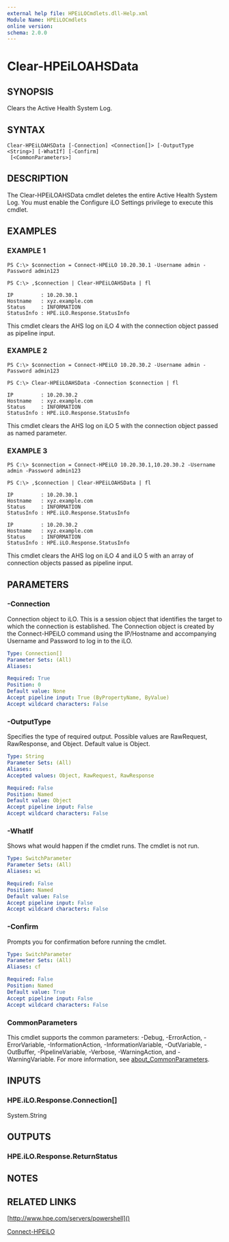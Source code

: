 ```yaml
---
external help file: HPEiLOCmdlets.dll-Help.xml
Module Name: HPEiLOCmdlets
online version:
schema: 2.0.0
---
```


# Clear-HPEiLOAHSData

## SYNOPSIS
Clears the Active Health System Log.

## SYNTAX

```
Clear-HPEiLOAHSData [-Connection] <Connection[]> [-OutputType <String>] [-WhatIf] [-Confirm]
 [<CommonParameters>]
```

## DESCRIPTION
The Clear-HPEiLOAHSData cmdlet deletes the entire Active Health System Log.
You must enable the Configure iLO Settings privilege to execute this cmdlet.

## EXAMPLES

### EXAMPLE 1
```
PS C:\> $connection = Connect-HPEiLO 10.20.30.1 -Username admin -Password admin123

PS C:\> ,$connection | Clear-HPEiLOAHSData | fl

IP         : 10.20.30.1
Hostname   : xyz.example.com
Status     : INFORMATION
StatusInfo : HPE.iLO.Response.StatusInfo
```

This cmdlet clears the AHS log on iLO 4 with the connection object passed as pipeline input.

### EXAMPLE 2
```
PS C:\> $connection = Connect-HPEiLO 10.20.30.2 -Username admin -Password admin123

PS C:\> Clear-HPEiLOAHSData -Connection $connection | fl

IP         : 10.20.30.2
Hostname   : xyz.example.com
Status     : INFORMATION
StatusInfo : HPE.iLO.Response.StatusInfo
```

This cmdlet clears the AHS log on iLO 5 with the connection object passed as named parameter.

### EXAMPLE 3
```
PS C:\> $connection = Connect-HPEiLO 10.20.30.1,10.20.30.2 -Username admin -Password admin123

PS C:\> ,$connection | Clear-HPEiLOAHSData | fl

IP         : 10.20.30.1
Hostname   : xyz.example.com
Status     : INFORMATION
StatusInfo : HPE.iLO.Response.StatusInfo

IP         : 10.20.30.2
Hostname   : xyz.example.com
Status     : INFORMATION
StatusInfo : HPE.iLO.Response.StatusInfo
```

This cmdlet clears the AHS log on iLO 4 and iLO 5 with an array of connection objects passed as pipeline input.

## PARAMETERS

### -Connection
Connection object to iLO.
This is a session object that identifies the target to which the connection is established.
The Connection object is created by the Connect-HPEiLO command using the IP/Hostname and accompanying Username and Password to log in to the iLO.

```yaml
Type: Connection[]
Parameter Sets: (All)
Aliases:

Required: True
Position: 0
Default value: None
Accept pipeline input: True (ByPropertyName, ByValue)
Accept wildcard characters: False
```

### -OutputType
Specifies the type of required output.
Possible values are RawRequest, RawResponse, and Object.
Default value is Object.

```yaml
Type: String
Parameter Sets: (All)
Aliases:
Accepted values: Object, RawRequest, RawResponse

Required: False
Position: Named
Default value: Object
Accept pipeline input: False
Accept wildcard characters: False
```

### -WhatIf
Shows what would happen if the cmdlet runs.
The cmdlet is not run.

```yaml
Type: SwitchParameter
Parameter Sets: (All)
Aliases: wi

Required: False
Position: Named
Default value: False
Accept pipeline input: False
Accept wildcard characters: False
```

### -Confirm
Prompts you for confirmation before running the cmdlet.

```yaml
Type: SwitchParameter
Parameter Sets: (All)
Aliases: cf

Required: False
Position: Named
Default value: True
Accept pipeline input: False
Accept wildcard characters: False
```

### CommonParameters
This cmdlet supports the common parameters: -Debug, -ErrorAction, -ErrorVariable, -InformationAction, -InformationVariable, -OutVariable, -OutBuffer, -PipelineVariable, -Verbose, -WarningAction, and -WarningVariable. For more information, see [about_CommonParameters](http://go.microsoft.com/fwlink/?LinkID=113216).

## INPUTS

### HPE.iLO.Response.Connection[]
System.String
## OUTPUTS

### HPE.iLO.Response.ReturnStatus
## NOTES

## RELATED LINKS

[http://www.hpe.com/servers/powershell]()

[Connect-HPEiLO]()


